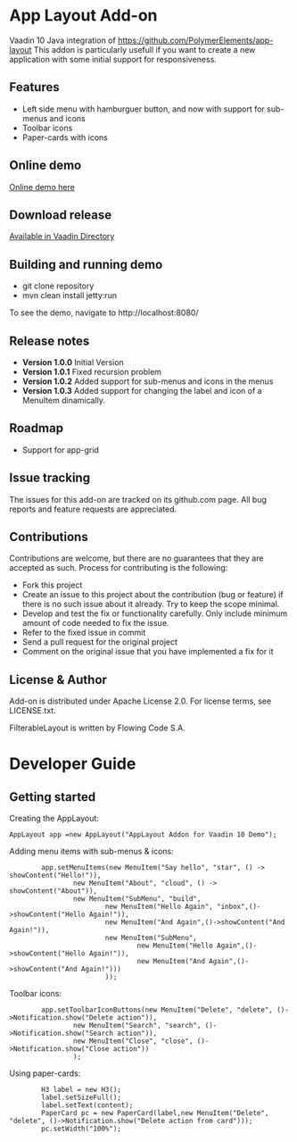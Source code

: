 # App Layout Add-on

Vaadin 10 Java integration of https://github.com/PolymerElements/app-layout
This addon is particularly usefull if you want to create a new application with some initial support for responsiveness.

## Features

* Left side menu with hamburguer button, and now with support for sub-menus and icons
* Toolbar icons
* Paper-cards with icons

## Online demo

[Online demo here](http://addonsv10.flowingcode.com/applayout)

## Download release

[Available in Vaadin Directory](https://vaadin.com/directory/component/app-layout-addon)

## Building and running demo

- git clone repository
- mvn clean install jetty:run

To see the demo, navigate to http://localhost:8080/

## Release notes

- **Version 1.0.0** Initial Version
- **Version 1.0.1** Fixed recursion problem
- **Version 1.0.2** Added support for sub-menus and icons in the menus
- **Version 1.0.3** Added support for changing the label and icon of a MenuItem dinamically.

## Roadmap

* Support for app-grid

## Issue tracking

The issues for this add-on are tracked on its github.com page. All bug reports and feature requests are appreciated. 

## Contributions

Contributions are welcome, but there are no guarantees that they are accepted as such. Process for contributing is the following:

- Fork this project
- Create an issue to this project about the contribution (bug or feature) if there is no such issue about it already. Try to keep the scope minimal.
- Develop and test the fix or functionality carefully. Only include minimum amount of code needed to fix the issue.
- Refer to the fixed issue in commit
- Send a pull request for the original project
- Comment on the original issue that you have implemented a fix for it

## License & Author

Add-on is distributed under Apache License 2.0. For license terms, see LICENSE.txt.

FilterableLayout is written by Flowing Code S.A.

# Developer Guide

## Getting started

Creating the AppLayout:
```
AppLayout app =new AppLayout("AppLayout Addon for Vaadin 10 Demo");
```
Adding menu items with sub-menus & icons:
```
		app.setMenuItems(new MenuItem("Say hello", "star", () -> showContent("Hello!")),
				new MenuItem("About", "cloud", () -> showContent("About")),
				new MenuItem("SubMenu", "build", 
						new MenuItem("Hello Again", "inbox",()->showContent("Hello Again!")),
						new MenuItem("And Again",()->showContent("And Again!")),
						new MenuItem("SubMenu",
								new MenuItem("Hello Again",()->showContent("Hello Again!")),
								new MenuItem("And Again",()->showContent("And Again!")))
						));
```
Toolbar icons:
```
    	app.setToolbarIconButtons(new MenuItem("Delete", "delete", ()->Notification.show("Delete action")),
    			new MenuItem("Search", "search", ()->Notification.show("Search action")),
    			new MenuItem("Close", "close", ()->Notification.show("Close action"))
    			);
```
Using paper-cards:
```
    	H3 label = new H3();
    	label.setSizeFull();
    	label.setText(content);
    	PaperCard pc = new PaperCard(label,new MenuItem("Delete", "delete", ()->Notification.show("Delete action from card")));
    	pc.setWidth("100%");
```